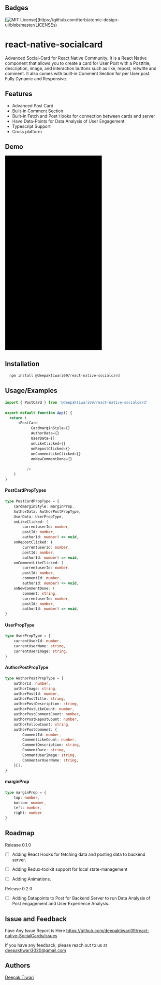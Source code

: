 
## Badges

[![MIT License](https://img.shields.io/apm/l/atomic-design-ui.svg?)](https://github.com/tterb/atomic-design-ui/blob/master/LICENSEs)


# react-native-socialcard

Advanced Social-Card for React Native Community. It is a React Native component that allows you to create a card for User Post with a Posttitle, description, image, and interaction buttons such as like, repost, retwitte and comment. It also comes with built-in Comment Section for per User post. Fully Dynamic and Responsive.

## Features

- Advanced Post Card
- Built-in Comment Section
- Built-in Fetch and Post Hooks for connection between cards and server
- Have Data-Points for Data Analysis of User Engagement
- Typescript Support 
- Cross platform



## Demo

![Alt Text](https://raw.githubusercontent.com/deepaktiwari09/react-native-SocialCards/master/assets/Demo.gif)


## Installation

```bash
  npm install @deepaktiwari09/react-native-socialcard
```
    
## Usage/Examples

```javascript
import { PostCard } from '@deepaktiwari09/react-native-socialcard'

export default function App() {
  return (
      <PostCard
            CardmarginStyle={}
            AuthorData={}
            UserData={}
            onLikeClicked={}
            onRepostClicked={}
            onCommentLikeClicked={}
            onNewCommentDone={}

          />
    )
}
```

#### PostCardPropTypes

```typescript
type PostCardPropType = {
    CardmarginStyle: marginProp,
    AuthorData: AuthorPostPropType,
    UserData: UserPropType,
    onLikeClicked: (
        currentuserId: number,
        postId: number,
        authorId: number) => void,
    onRepostClicked: (
        currentuserId: number,
        postId: number,
        authorId: number) => void,
    onCommentLikeClicked: (
        currentuserId: number,
        postId: number,
        commentId: number,
        authorId: number) => void,
    onNewCommentDone: (
        comment: string,
        currentuserId: number,
        postId: number,
        authorId: number) => void,
}
```

#### UserPropType

```typescript
type UserPropType = {
    currentUserId: number,
    currentUserName: string,
    currentUserImage: string,
}
```

#### AuthorPostPropType

```typescript
type AuthorPostPropType = {
    authorId: number,
    authorImage: string,
    authorPostId: number,
    authorPostTitle: string,
    authorPostDescription: string,
    authorPostLikeCount: number,
    authorPostCommentCount: number,
    authorPostRepostCount: number,
    authorFollowCount: string,
    authorPostComment: {
        CommentId: number,
        CommentLikeCount: number,
        CommentDescription: string,
        CommentDate: string,
        CommentUserImage: string,
        CommenterUserName: string,
    }[],
}
```

#### marginProp

```typescript
type marginProp = { 
    top: number, 
    bottom: number, 
    left: number, 
    right: number 
}
```
## Roadmap

Release 0.1.0

* [ ] Adding React Hooks for fetching data and posting data to backend server.

* [ ] Adding Redux-toolkit support for local state-management

* [ ] Adding Animations.

Release 0.2.0

* [ ]  Adding Datapoints to Post for Backend Server to run Data Analysis of Post engagement and User Experience Analysis.
## Issue and Feedback

have Any Issue Report is Here https://github.com/deepaktiwari09/react-native-SocialCards/issues

If you have any feedback, please reach out to us at deepaktiwari3020@gmail.com


## Authors

[Deepak Tiwari](https://github.com/deepaktiwari09)

